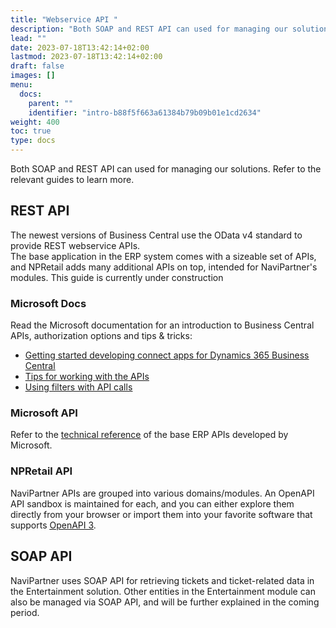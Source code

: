 ```yaml
---
title: "Webservice API "
description: "Both SOAP and REST API can used for managing our solutions. Refer to the relevant guides to learn more."
lead: ""
date: 2023-07-18T13:42:14+02:00
lastmod: 2023-07-18T13:42:14+02:00
draft: false
images: []
menu:
  docs:
    parent: ""
    identifier: "intro-b88f5f663a61384b79b09b01e1cd2634"
weight: 400
toc: true
type: docs
---
```


Both SOAP and REST API can used for managing our solutions. Refer to the relevant guides to learn more.

## REST API

The newest versions of Business Central use the OData v4 standard to provide REST webservice APIs.  
The base application in the ERP system comes with a sizeable set of APIs, and NPRetail adds many additional APIs on top, intended for NaviPartner's modules. This guide is currently under construction

### Microsoft Docs 

Read the Microsoft documentation for an introduction to Business Central APIs, authorization options and tips & tricks:

- [<ins>Getting started developing connect apps for Dynamics 365 Business Central<ins>](https://docs.microsoft.com/en-us/dynamics365/business-central/dev-itpro/developer/devenv-develop-connect-apps)
- [<ins>Tips for working with the APIs<ins>](https://docs.microsoft.com/en-us/dynamics365/business-central/dev-itpro/developer/devenv-connect-apps-tips)
- [<ins>Using filters with API calls<ins>](https://docs.microsoft.com/en-us/dynamics365/business-central/dev-itpro/developer/devenv-connect-apps-filtering)
 
### Microsoft API

Refer to the [<ins>technical reference<ins>](https://docs.microsoft.com/en-us/dynamics365/business-central/dev-itpro/api-reference/v2.0/) of the base ERP APIs developed by Microsoft.  


### NPRetail API

NaviPartner APIs are grouped into various domains/modules. An OpenAPI API sandbox is maintained for each, and you can either explore them directly from your browser or import them into your favorite software that supports [<ins>OpenAPI 3<ins>](https://openapi.tools/).

## SOAP API

NaviPartner uses SOAP API for retrieving tickets and ticket-related data in the Entertainment solution. Other entities in the Entertainment module can also be managed via SOAP API, and will be further explained in the coming period.
